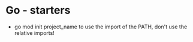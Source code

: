 # Go - starters

* go mod init project_name to use the import of the PATH, don't use the relative imports!